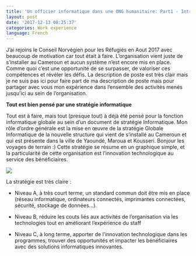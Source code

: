 ```yaml
---
title: 'Un officier informatique dans une ONG humanitaire: Part1 - Introduction'
layout: post
date: '2017-12-13 08:25:37'
categories: Work experience
language: French
---
```


J’ai rejoins le Conseil Norvégien pour les Réfugiés en Aout 2017 avec beaucoup de motivation car tout était à faire. L’organisation vient juste de s’installer au Cameroun et aucun système n’est encore mis en place. Comme quoi c’est une opportunité de se surpasser, de valoriser ces compétences et révéler les défis.
La description de poste est très clair mais je ne suis pas ici pour faire part de ma description de poste mais pour partager avec vous mon expérience dans l’ensemble des activités menés jusqu’ici au sein de l’organisation.

**Tout est bien pensé par une stratégie informatique**

Tout est à faire, mais tout (presque tout) à déjà été pensé pour la fonction informatique globale au sein d’un document de stratégie Informatique. Mon rôle d’ordre générale est la mise en œuvre de la stratégie Globale Informatique de la nouvelle structure qui vient de s’installé au Cameroun et qui est présente dans la ville de Yaoundé, Maroua et Kousseri. Bonjour les voyages de terrain :) 
Cette stratégie se résume en un graphique simple, et la particularité de cette organisation est l’innovation technologique au service des bénéficiaires.

<img src="{{site.url}}/pasted-image-small-40.png"/>

La stratégie est très claire :
* Niveau A, à très court terme, un standard commun doit être mis en place (réseau informatique, ordinateurs connectés, imprimantes connectées, sécurité, stockage de données...).

* Niveau B,  réduire les couts liés aux activités de l’organisation via les technologies tout en améliorant l’expérience du staff

* Niveau C, à long terme, apporter de l’innovation technologique dans les programmes, trouver des opportunités et impacter les bénéficiaires avec des solutions informatiques innovantes.